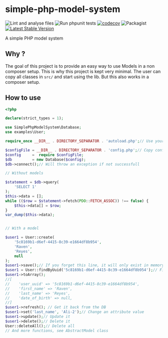 # simple-php-model-system

![Lint and analyse files](https://github.com/wdes/simple-php-model-system/workflows/Lint%20and%20analyse%20files/badge.svg?branch=main)
![Run phpunit tests](https://github.com/wdes/simple-php-model-system/workflows/Run%20phpunit%20tests/badge.svg?branch=main)
[![codecov](https://codecov.io/gh/wdes/simple-php-model-system/branch/main/graph/badge.svg)](https://codecov.io/gh/wdes/simple-php-model-system)
![Packagist](https://img.shields.io/packagist/l/wdes/simple-php-model-system.svg)
[![Latest Stable Version](https://poser.pugx.org/wdes/simple-php-model-system/v/stable)](https://packagist.org/packages/wdes/simple-php-model-system)

A simple PHP model system

## Why ?

The goal of this project is to provide an easy way to use Models in a non composer setup.
This is why this project is kept very minimal.
The user can copy all classes in `src/` and start using the lib.
But this also works in a composer setup.

## How to use

```php
<?php

declare(strict_types = 1);

use SimplePhpModelSystem\Database;
use examples\User;

require_once __DIR__ . DIRECTORY_SEPARATOR . 'autoload.php';// Use your autoloader or require classes by hand

$configFile = __DIR__ . DIRECTORY_SEPARATOR . 'config.php';// Copy config.dist.php and fill the values
$config     =  require $configFile;
$db         = new Database($config);
$db->connect();// Will throw an exception if not successfull

// Without models

$statement = $db->query(
    'SELECT 1'
);
$this->data = [];
while (($row = $statement->fetch(PDO::FETCH_ASSOC)) !== false) {
    $this->data[] = $row;
}
var_dump($this->data);


// With a model

$user1 = User::create(
    '5c8169b1-d6ef-4415-8c39-e1664df8b954',
    'Raven',
    'Reyes',
    null
);
$user1->save();// If you forget this line, it will only exist in memory
$user1 = User::findByUuid('5c8169b1-d6ef-4415-8c39-e1664df8b954');// Find the user back
$user1->toArray();
//[
//    'user_uuid' => '5c8169b1-d6ef-4415-8c39-e1664df8b954',
//    'first_name' => 'Raven',
//    'last_name' => 'Reyes',
//    'date_of_birth' => null,
//]
$user1->refresh(); // Get it back from the DB
$user1->set('last_name', 'Ali-2');// Change an attribute value
$user1->update();// Update it
$user1->delete();// Delete it
User::deleteAll();// Delete all
// And more functions, see AbstractModel class
```
